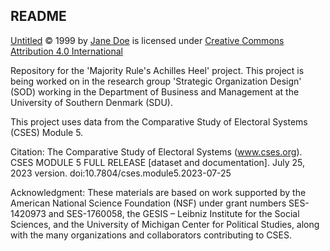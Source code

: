 ## README

<a href="https://creativecommons.org">Untitled</a> © 1999 by <a href="https://creativecommons.org">Jane Doe</a> is licensed under <a href="https://creativecommons.org/licenses/by/4.0/">Creative Commons Attribution 4.0 International</a><img src="https://mirrors.creativecommons.org/presskit/icons/cc.svg" alt="" style="max-width: 1em;max-height:1em;margin-left: .2em;"><img src="https://mirrors.creativecommons.org/presskit/icons/by.svg" alt="" style="max-width: 1em;max-height:1em;margin-left: .2em;">


Repository for the 'Majority Rule's Achilles Heel' project. 
This project is being worked on in the research group 'Strategic Organization Design' (SOD) working in the Department of Business and Management at the University of Southern Denmark (SDU).

This project uses data from the Comparative Study of Electoral Systems (CSES) Module 5.

Citation:
The Comparative Study of Electoral Systems (www.cses.org). CSES MODULE 5 FULL RELEASE [dataset and documentation]. July 25, 2023 version. doi:10.7804/cses.module5.2023-07-25

Acknowledgment:
These materials are based on work supported by the American National Science Foundation (NSF) under grant numbers SES-1420973 and SES-1760058, the GESIS – Leibniz Institute for the Social Sciences, and the University of Michigan Center for Political Studies, along with the many organizations and collaborators contributing to CSES.